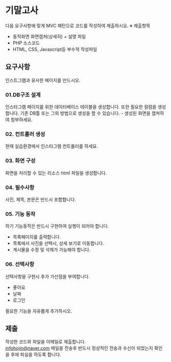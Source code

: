 # 기말고사
다음 요구사항에 맞게 MVC 패턴으로 코드를 작성하여 제출하시요.
※ 제출항목
* 동작화면 화면캡쳐(상세히) + 설명 파일
* PHP 소스코드
* HTML, CSS, Javascript등 부수적 작성파일

## 요구사항
인스트그램과 유사한 페이지를 만드시오.

### 01.DB구조 설계
인스타그램 페이지를 위한 데이터베이스 테이블을 생성합니다. 또한 필요한 컬럼을 생성합니다.
기존 DB툴 또는 그외 방법으로 생성을 할 수 있습니다. - 생성된 화면을 캡쳐하여 첨부하세요.

### 02. 컨트롤러 생성
현재 실습환경에서 인스타그렘 컨트롤러를 하세요.

### 03. 화면 구성 
화면을 처리할 수 있는 리소스 html 파일을 생성합니다.

### 04. 필수사항
사진, 제목, 본문은 반드시 포함합니다.

### 05. 기능 동작
하기 기능동작은 반드시 구현하여 실행이 되어야 합니다.

* 목록페이지를 출력합니다.
* 목록에서 사진을 선택시, 상세 보기로 이동합니다.
* 계시물을 수정 및 삭제가 가능해야 합니다.

### 06. 선택사항
선택사항을 구현시 추가 가산점을 부여합니다.

* 좋아요
* 날짜 
* 로그인

필요한 기능을 자유롭게 추가하시오.

## 제출
작성한 코드와 파일을 이메일로 제출합니다.  
infohojin@naver.com 메일을 전송후 반드시 정상적인 전송과 수신이 되었는지 확인을 후에 퇴실을 하도록 합니다.
